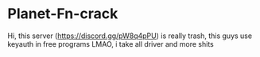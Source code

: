 # Planet-Fn-crack
Hi, this server (https://discord.gg/pW8q4pPU) is really trash, this guys use keyauth in free programs LMAO, i take all driver and more shits

